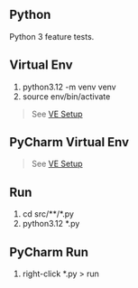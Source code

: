 Python
------
Python 3 feature tests.

Virtual Env
-----------
1. python3.12 -m venv venv
2. source env/bin/activate
>See [VE Setup](https://www.freecodecamp.org/news/how-to-setup-virtual-environments-in-python/)

PyCharm Virtual Env
-------------------
>See [VE Setup](https://www.jetbrains.com/help/pycharm/creating-virtual-environment.html#env-requirements)

Run
---
1. cd src/**/*.py
2. python3.12 *.py

PyCharm Run
-----------
1. right-click *.py > run
